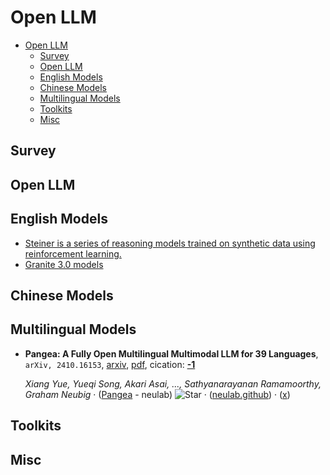 # Open LLM

- [Open LLM](#open-llm)
  - [Survey](#survey)
  - [Open LLM](#open-llm)
  - [English Models](#english-models)
  - [Chinese Models](#chinese-models)
  - [Multilingual Models](#multilingual-models)
  - [Toolkits](#toolkits)
  - [Misc](#misc)


## Survey


## Open LLM


## English Models

- [Steiner is a series of reasoning models trained on synthetic data using reinforcement learning.](https://huggingface.co/peakji/steiner-32b-preview)
- [Granite 3.0 models](https://huggingface.co/collections/ibm-granite/granite-30-models-66fdb59bbb54785c3512114f)

## Chinese Models


## Multilingual Models

- **Pangea: A Fully Open Multilingual Multimodal LLM for 39 Languages**, `arXiv, 2410.16153`, [arxiv](http://arxiv.org/abs/2410.16153v1), [pdf](http://arxiv.org/pdf/2410.16153v1.pdf), cication: [**-1**](None)

	 *Xiang Yue, Yueqi Song, Akari Asai, ..., Sathyanarayanan Ramamoorthy, Graham Neubig* · ([Pangea](https://github.com/neulab/Pangea) - neulab) ![Star](https://img.shields.io/github/stars/neulab/Pangea.svg?style=social&label=Star) · ([neulab.github](https://neulab.github.io/Pangea/)) · ([x](https://x.com/xiangyue96/status/1848753709787795679))

## Toolkits


## Misc
